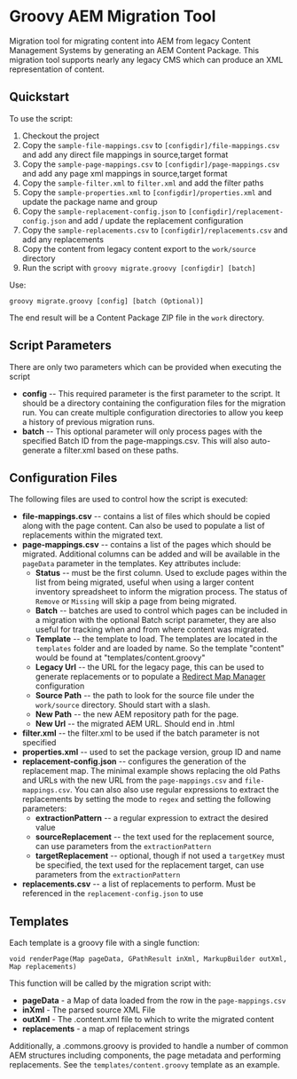# Groovy AEM Migration Tool

Migration tool for migrating content into AEM from legacy Content Management Systems by generating an AEM Content Package. This migration tool supports nearly any legacy CMS which can produce an XML representation of content. 

## Quickstart

To use the script:

1. Checkout the project
2. Copy the `sample-file-mappings.csv` to `[configdir]/file-mappings.csv` and add any direct file mappings in source,target format
3. Copy the `sample-page-mappings.csv` to `[configdir]/page-mappings.csv` and add any page xml mappings in source,target format
4. Copy the `sample-filter.xml` to `filter.xml` and add the filter paths
5. Copy the `sample-properties.xml` to `[configdir]/properties.xml` and update the package name and group
6. Copy the `sample-replacement-config.json` to `[configdir]/replacement-config.json` and add / update the replacement configuration
7. Copy the `sample-replacements.csv` to `[configdir]/replacements.csv` and add any replacements
5. Copy the content from legacy content export to the `work/source` directory
6. Run the script with `groovy migrate.groovy [configdir] [batch]`

Use:

`groovy migrate.groovy [config] [batch (Optional)]`

The end result will be a Content Package ZIP file in the `work` directory.

## Script Parameters

There are only two parameters which can be provided when executing the script

 - **config** -- This required parameter is the first parameter to the script. It should be a directory containing the configuration files for the migration run. You can create multiple configuration directories to allow you keep a history of previous migration runs.
 - **batch** -- This optional parameter will only process pages with the specified Batch ID from the page-mappings.csv. This will also auto-generate a filter.xml based on these paths. 
 
## Configuration Files

The following files are used to control how the script is executed:

 - **file-mappings.csv** -- contains a list of files which should be copied along with the page content. Can also be used to populate a list of replacements within the migrated text.
 - **page-mappings.csv** -- contains a list of the pages which should be migrated. Additional columns can be added and will be available in the `pageData` parameter in the templates. Key attributes include:
    - **Status** -- must be the first column. Used to exclude pages within the list from being migrated, useful when using a larger content inventory spreadsheet to inform the migration process. The status of `Remove` or `Missing` will skip a page from being migrated.
    - **Batch** -- batches are used to control which pages can be included in a migration with the optional Batch script parameter, they are also useful for tracking when and from where content was migrated.
    - **Template** -- the template to load. The templates are located in the `templates` folder and are loaded by name. So the template "content" would be found at "templates/content.groovy"
    - **Legacy Url** -- the URL for the legacy page, this can be used to generate replacements or to populate a [Redirect Map Manager](https://adobe-consulting-services.github.io/acs-aem-commons/features/redirect-map-manager/index.html) configuration
    - **Source Path** -- the path to look for the source file under the `work/source` directory. Should start with a slash.
    - **New Path** -- the new AEM repository path for the page. 
    - **New Url** -- the migrated AEM URL. Should end in .html
 - **filter.xml** -- the filter.xml to be used if the batch parameter is not specified
 - **properties.xml** -- used to set the package version, group ID and name
 - **replacement-config.json** -- configures the generation of the replacement map. The minimal example shows replacing the old Paths and URLs with the new URL from the `page-mappings.csv` and `file-mappings.csv`. You can also also use regular expressions to extract the replacements by setting the mode to `regex` and setting the following parameters:
    - **extractionPattern** -- a regular expression to extract the desired value
    - **sourceReplacement** -- the text used for the replacement source, can use parameters from the `extractionPattern`
    - **targetReplacement** -- optional, though if not used a `targetKey` must be specified, the text used for the replacement target, can use parameters from the `extractionPattern`
 - **replacements.csv** -- a list of replacements to perform. Must be referenced in the `replacement-config.json` to use
 
## Templates

Each template is a groovy file with a single function:

    void renderPage(Map pageData, GPathResult inXml, MarkupBuilder outXml, Map replacements)

This function will be called by the migration script with:

 - **pageData** - a Map of data loaded from the row in the `page-mappings.csv`
 - **inXml** - The parsed source XML File
 - **outXml** - The .content.xml file to which to write the migrated content
 - **replacements** - a map of replacement strings
 
Additionally, a .commons.groovy is provided to handle a number of common AEM structures including components, the page metadata and performing replacements. See the `templates/content.groovy` template as an example.
